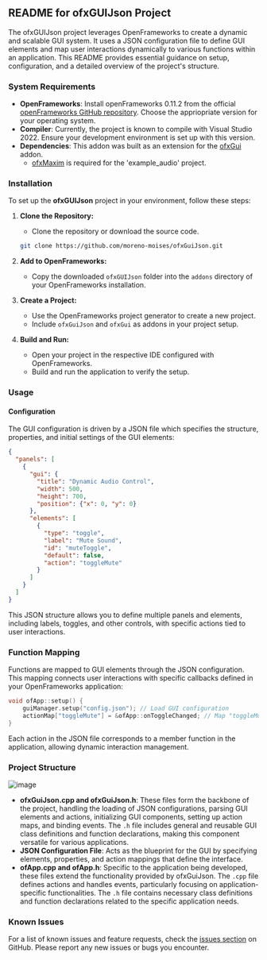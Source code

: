 ## README for ofxGUIJson Project

The ofxGUIJson project leverages OpenFrameworks to create a dynamic and scalable GUI system. It uses a JSON configuration file to define GUI elements and map user interactions dynamically to various functions within an application. This README provides essential guidance on setup, configuration, and a detailed overview of the project's structure.

### System Requirements
- **OpenFrameworks**: Install openFrameworks 0.11.2 from the official [openFrameworks GitHub repository](https://github.com/openframeworks/openFrameworks/releases/tag/0.11.2). Choose the appriopriate version for your operating system.
- **Compiler**: Currently, the project is known to compile with Visual Studio 2022. Ensure your development environment is set up with this version.
- **Dependencies**: This addon was built as an extension for the [ofxGui](https://github.com/openframeworks/openFrameworks/tree/master/addons/ofxGui) addon.
  - [ofxMaxim](https://github.com/micknoise/Maximilian) is required for the 'example_audio' project.

### Installation
To set up the **ofxGUIJson** project in your environment, follow these steps:

1. **Clone the Repository:**
    - Clone the repository or download the source code.
   ```bash
   git clone https://github.com/moreno-moises/ofxGuiJson.git
   
2. **Add to OpenFrameworks:**
    - Copy the downloaded `ofxGUIJson` folder into the `addons` directory of your OpenFrameworks installation.

3. **Create a Project:**
    - Use the OpenFrameworks project generator to create a new project.
    - Include `ofxGuiJson` and `ofxGui` as addons in your project setup.

4. **Build and Run:**
    - Open your project in the respective IDE configured with OpenFrameworks.
    - Build and run the application to verify the setup.

### Usage
#### Configuration
The GUI configuration is driven by a JSON file which specifies the structure, properties, and initial settings of the GUI elements:
```json
{
  "panels": [
    {
      "gui": {
        "title": "Dynamic Audio Control",
        "width": 500,
        "height": 700,
        "position": {"x": 0, "y": 0}
      },
      "elements": [
        {
          "type": "toggle",
          "label": "Mute Sound",
          "id": "muteToggle",
          "default": false,
          "action": "toggleMute"
        }
      ]
    }
  ]
}
```
This JSON structure allows you to define multiple panels and elements, including labels, toggles, and other controls, with specific actions tied to user interactions.

### Function Mapping
Functions are mapped to GUI elements through the JSON configuration. This mapping connects user interactions with specific callbacks defined in your OpenFrameworks application:
```cpp
void ofApp::setup() {
    guiManager.setup("config.json"); // Load GUI configuration
    actionMap["toggleMute"] = &ofApp::onToggleChanged; // Map "toggleMute" action to a function
}
```
Each action in the JSON file corresponds to a member function in the application, allowing dynamic interaction management.

### Project Structure

![image](https://github.com/user-attachments/assets/01ce8220-c844-4de6-aef9-08b2b7a3578a)


- **ofxGuiJson.cpp and ofxGuiJson.h**: These files form the backbone of the project, handling the loading of JSON configurations, parsing GUI elements and actions, initializing GUI components, setting up action maps, and binding events. The `.h` file includes general and reusable GUI class definitions and function declarations, making this component versatile for various applications.
- **JSON Configuration File**: Acts as the blueprint for the GUI by specifying elements, properties, and action mappings that define the interface.
- **ofApp.cpp and ofApp.h**: Specific to the application being developed, these files extend the functionality provided by ofxGuiJson. The `.cpp` file defines actions and handles events, particularly focusing on application-specific functionalities. The `.h` file contains necessary class definitions and function declarations related to the specific application needs.


### Known Issues
For a list of known issues and feature requests, check the [issues section](https://github.com/moreno-moises/ofxGuiJson/issues) on GitHub. Please report any new issues or bugs you encounter.



